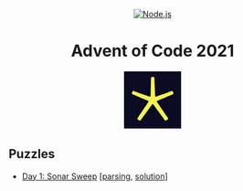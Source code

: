 <p align="center">
<a title="Node.js" href="https://nodejs.org/dist/latest-v16.x/docs/api/">
  <img alt="Node.js" src="https://img.shields.io/badge/v16-68A063?label=Node.js&style=for-the-badge&logo=node.js&logoColor=68A063&labelColor=303030" />
</a>
</p>

<h1 align="center">Advent of Code 2021</h1>

<p align="center">
    <a title="Advent of Code" href="https://adventofcode.com/2021">
        <img alt="Advent of Code Logo" src="advent-of-code.svg" width="100"/>
    </a>
</p>

## Puzzles

- [Day 1: Sonar Sweep](./day1) [[parsing](./day1/parse.mjs), [solution](./day1/index.mjs)]
